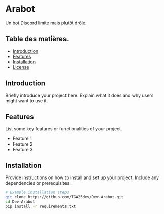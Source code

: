 # Arabot

Un bot Discord limite mais plutôt drôle.

## Table des matières.

- [Introduction](#introduction)
- [Features](#features)
- [Installation](#installation)
- [License](#license)

## Introduction

Briefly introduce your project here. Explain what it does and why users might want to use it.

## Features

List some key features or functionalities of your project.

- Feature 1
- Feature 2
- Feature 3

## Installation

Provide instructions on how to install and set up your project. Include any dependencies or prerequisites.

```bash
# Example installation steps
git clone https://github.com/TGA25dev/Dev-Arabot.git
cd Dev-Arabot
pip install -r requirements.txt


